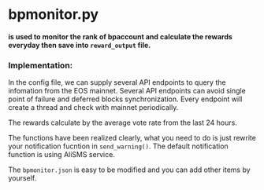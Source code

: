 # bpmonitor.py 
#### is used to monitor the rank of bpaccount and calculate the rewards everyday then save into ```reward_output``` file.

### Implementation:
In the config file, we can supply several API endpoints to query the infomation from the EOS mainnet. Several API endpoints can avoid single point of failure and deferred blocks synchronization. Every endpoint will create a thread and check with mainnet periodically. 

The rewards calculate by the average vote rate from the last 24 hours. 

The functions have been realized clearly, what you need to do is just rewrite your notification fucntion in ```send_warning()```. The default notification function is using AliSMS service. 

The ```bpmonitor.json``` is easy to be modified and you can add other items by yourself.
